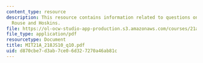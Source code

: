 ```yaml
---
content_type: resource
description: This resource contains information related to questions on Jacobson,
  Rouse and Hoskins.
file: https://ol-ocw-studio-app-production.s3.amazonaws.com/courses/21a-218j-identity-and-difference-spring-2010/d870cbe7d3ab7ce06d327270a46ab81c_MIT21A_218JS10_q10.pdf
file_type: application/pdf
resourcetype: Document
title: MIT21A_218JS10_q10.pdf
uid: d870cbe7-d3ab-7ce0-6d32-7270a46ab81c
---
```

